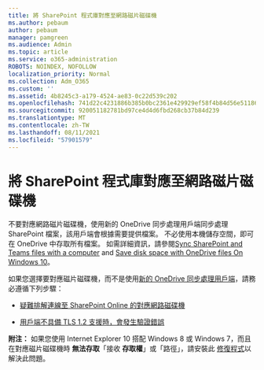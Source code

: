 ```yaml
---
title: 將 SharePoint 程式庫對應至網路磁片磁碟機
ms.author: pebaum
author: pebaum
manager: pamgreen
ms.audience: Admin
ms.topic: article
ms.service: o365-administration
ROBOTS: NOINDEX, NOFOLLOW
localization_priority: Normal
ms.collection: Adm_O365
ms.custom: ''
ms.assetid: 4b8245c3-a179-4524-ae83-0c22d539c202
ms.openlocfilehash: 741d22c4231886b385b0bc2361e429929ef58f4b84d56e51186f129fc5d07921
ms.sourcegitcommit: 920051182781bd97ce4d4d6fbd268cb37b84d239
ms.translationtype: MT
ms.contentlocale: zh-TW
ms.lasthandoff: 08/11/2021
ms.locfileid: "57901579"
---
```

# <a name="map-a-sharepoint-library-to-a-network-drive"></a>將 SharePoint 程式庫對應至網路磁片磁碟機

不要對應網路磁片磁碟機，使用新的 OneDrive 同步處理用戶端同步處理 SharePoint 檔案，該用戶端會根據需要提供檔案。 不必使用本機儲存空間，即可在 OneDrive 中存取所有檔案。 如需詳細資訊，請參閱[Sync SharePoint and Teams files with a computer](https://support.microsoft.com/office/sync-sharepoint-and-teams-files-with-your-computer-6de9ede8-5b6e-4503-80b2-6190f3354a88) and [Save disk space with OneDrive files On Windows 10](https://support.microsoft.com/office/save-disk-space-with-onedrive-files-on-demand-for-windows-10-0e6860d3-d9f3-4971-b321-7092438fb38e)。

如果您選擇要對應磁片磁碟機，而不是使用[新的 OneDrive 同步處理用戶端](https://support.microsoft.com/office/sync-sharepoint-and-teams-files-with-your-computer-6de9ede8-5b6e-4503-80b2-6190f3354a88)，請務必遵循下列步驟：

- [疑難排解連線至 SharePoint Online 的對應網路磁碟機](https://docs.microsoft.com/sharepoint/support/administration/troubleshoot-mapped-network-drives)

- [用戶端不具備 TLS 1.2 支援時，會發生驗證錯誤](https://docs.microsoft.com/sharepoint/troubleshoot/administration/authentication-errors-tls12-support#network-drive-mapped-to-a-sharepoint-library)  

**附注：** 如果您使用 Internet Explorer 10 搭配 Windows 8 或 Windows 7，而且在對應磁片磁碟機時 **無法存取**「接收 **存取權**」或「路徑」，請安裝此 [修復程式](https://support.microsoft.com/topic/error-when-you-open-a-sharepoint-document-library-in-windows-explorer-or-map-a-network-drive-to-the-library-after-you-install-internet-explorer-10-96e640ba-059f-9b09-bb91-2a0319ee8b1d)以解決此問題。
